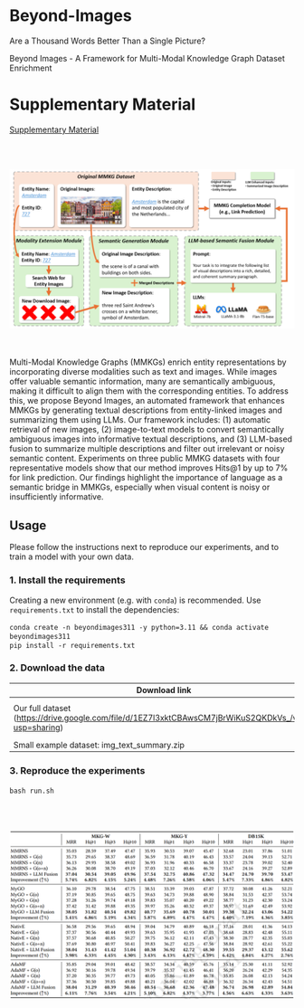 # Beyond-Images
Are a Thousand Words Better Than a Single Picture?

Beyond Images - A Framework for Multi-Modal Knowledge Graph Dataset Enrichment

# Supplementary Material

[Supplementary Material](https://github.com/pengyu-zhang/Beyond-Images/blob/main/Supplementary_Material.pdf)

<br><br>
<div align="center">
<img src="fig.png" width="800" />
</div>
<br><br>

Multi-Modal Knowledge Graphs (MMKGs) enrich entity representations by incorporating diverse modalities such as text and images. While images offer valuable semantic information, many are semantically ambiguous, making it difficult to align them with the corresponding entities. To address this, we propose Beyond Images, an automated framework that enhances MMKGs by generating textual descriptions from entity-linked images and summarizing them using LLMs. Our framework includes: (1) automatic retrieval of new images, (2) image-to-text models to convert semantically ambiguous images into informative textual descriptions, and (3) LLM-based fusion to summarize multiple descriptions and filter out irrelevant or noisy semantic content. Experiments on three public MMKG datasets with four representative models show that our method improves Hits@1 by up to 7% for link prediction. Our findings highlight the importance of language as a semantic bridge in MMKGs, especially when visual content is noisy or insufficiently informative.

## Usage

Please follow the instructions next to reproduce our experiments, and to train a model with your own data.

### 1. Install the requirements

Creating a new environment (e.g. with `conda`) is recommended. Use `requirements.txt` to install the dependencies:

```
conda create -n beyondimages311 -y python=3.11 && conda activate beyondimages311
pip install -r requirements.txt
```

### 2. Download the data

| Download link                                                | Size |
| ------------------------------------------------------------ | ----------------- |
| Our full dataset (https://drive.google.com/file/d/1EZ7l3xktCBAwsCM7jBrWiKuS2QKDkVs_/view?usp=sharing) | 22 GB (includes raw images)            |
| Small example dataset: img_text_summary.zip | 4.16 MB            |

### 3. Reproduce the experiments

```
bash run.sh
```
<br><br>
<div align="center">
<img src="fig2.png" width="700" />
</div>
<br><br>

